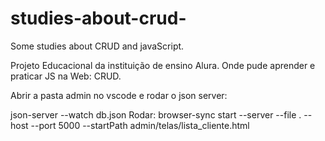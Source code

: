 # studies-about-crud-
 Some studies about CRUD and javaScript.

Projeto Educacional da instituição de ensino Alura. Onde pude aprender e praticar JS na Web: CRUD.

Abrir a pasta admin no vscode e rodar o json server:

json-server --watch db.json
Rodar: browser-sync start --server --file . --host --port 5000 --startPath admin/telas/lista_cliente.html
